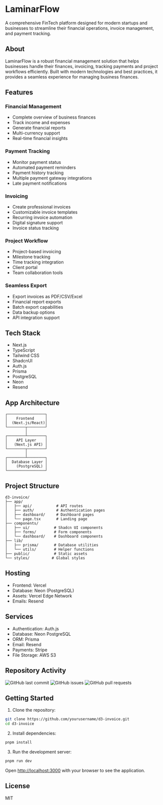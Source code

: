 # LaminarFlow

A comprehensive FinTech platform designed for modern startups and businesses to streamline their financial operations, invoice management, and payment tracking.

## About

 LaminarFlow is a robust financial management solution that helps businesses handle their finances, invoicing, tracking payments and project workflows efficiently. Built with modern technologies and best practices, it provides a seamless experience for managing business finances.

## Features

### Financial Management
- Complete overview of business finances
- Track income and expenses
- Generate financial reports
- Multi-currency support
- Real-time financial insights

### Payment Tracking
- Monitor payment status
- Automated payment reminders
- Payment history tracking
- Multiple payment gateway integrations
- Late payment notifications

### Invoicing
- Create professional invoices
- Customizable invoice templates
- Recurring invoice automation
- Digital signature support
- Invoice status tracking

### Project Workflow
- Project-based invoicing
- Milestone tracking
- Time tracking integration
- Client portal
- Team collaboration tools

### Seamless Export
- Export invoices as PDF/CSV/Excel
- Financial report exports
- Batch export capabilities
- Data backup options
- API integration support

## Tech Stack

- Next.js
- TypeScript
- Tailwind CSS
- ShadcnUI
- Auth.js
- Prisma
- PostgreSQL
- Neon
- Resend

## App Architecture

```
┌─────────────────┐
│    Frontend     │
│  (Next.js/React)│
└────────┬────────┘
         │
┌────────┴────────┐
│    API Layer    │
│   (Next.js API) │
└────────┬────────┘
         │
┌────────┴────────┐
│  Database Layer │
│    (PostgreSQL) │
└─────────────────┘
```

## Project Structure

```
d3-invoice/
├── app/
│   ├── api/           # API routes
│   ├── auth/          # Authentication pages
│   ├── dashboard/     # Dashboard pages
│   └── page.tsx       # Landing page
├── components/
│   ├── ui/           # Shadcn UI components
│   ├── forms/        # Form components
│   └── dashboard/    # Dashboard components
├── lib/
│   ├── prisma/       # Database utilities
│   └── utils/        # Helper functions
├── public/           # Static assets
└── styles/          # Global styles
```

## Hosting

- Frontend: Vercel
- Database: Neon (PostgreSQL)
- Assets: Vercel Edge Network
- Emails: Resend

## Services

- Authentication: Auth.js
- Database: Neon PostgreSQL
- ORM: Prisma
- Email: Resend
- Payments: Stripe
- File Storage: AWS S3

## Repository Activity

![GitHub last commit](https://img.shields.io/github/last-commit/yourusername/d3-invoice)
![GitHub issues](https://img.shields.io/github/issues/yourusername/d3-invoice)
![GitHub pull requests](https://img.shields.io/github/issues-pr/yourusername/d3-invoice)

## Getting Started

1. Clone the repository:
```bash
git clone https://github.com/yourusername/d3-invoice.git
cd d3-invoice
```

2. Install dependencies:
```bash
pnpm install
```

3. Run the development server:
```bash
pnpm run dev
```

Open [http://localhost:3000](http://localhost:3000) with your browser to see the application.

## License

MIT
